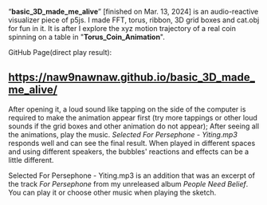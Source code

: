 “**basic_3D_made_me_alive**” [finished on Mar. 13, 2024] is an audio-reactive visualizer piece of p5js. I made FFT, torus, ribbon, 3D grid boxes and cat.obj for fun in it. It is after I explore the xyz motion trajectory of a real coin spinning on a table in "**Torus_Coin_Animation**".

GitHub Page(direct play result):
## https://naw9nawnaw.github.io/basic_3D_made_me_alive/

After opening it, a loud sound like tapping on the side of the computer is required to make the animation appear first (try more tappings or other loud sounds if the grid boxes and other animation do not appear); After seeing all the animations, play the music. _Selected For Persephone - Yiting.mp3_ responds well and can see the final result. When played in different spaces and using different speakers, the bubbles' reactions and effects can be a little different.

Selected For Persephone - Yiting.mp3 is an addition that was an excerpt of the track _For Persephone_ from my unreleased album _People Need Belief_. You can play it or choose other music when playing the sketch.




